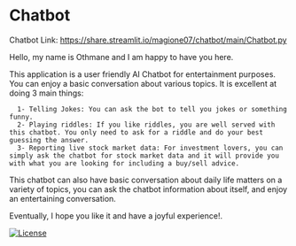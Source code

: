 # Chatbot

Chatbot Link: https://share.streamlit.io/magione07/chatbot/main/Chatbot.py

Hello, my name is Othmane and I am happy to have you here. 

This application is a user friendly AI Chatbot for entertainment purposes. You can enjoy a basic conversation about various topics. It is excellent at doing 3 main things:

      1- Telling Jokes: You can ask the bot to tell you jokes or something funny.
      2- Playing riddles: If you like riddles, you are well served with this chatbot. You only need to ask for a riddle and do your best guessing the answer.
      3- Reporting live stock market data: For investment lovers, you can simply ask the chatbot for stock market data and it will provide you with what you are looking for including a buy/sell advice.
      
This chatbot can also have basic conversation about daily life matters on a variety of topics, you can ask the chatbot information about itself, and enjoy an entertaining conversation. 

Eventually, I hope you like it and have a joyful experience!.

[![License](https://img.shields.io/badge/License-Apache_2.0-blue.svg)](https://opensource.org/licenses/Apache-2.0)
